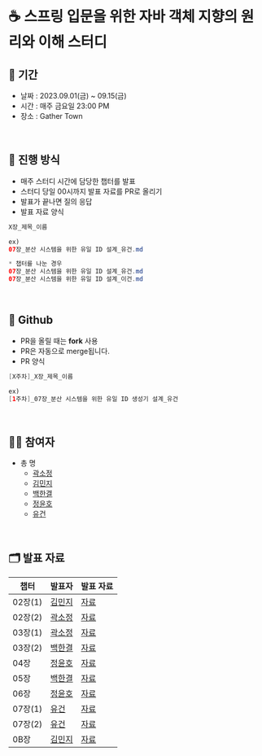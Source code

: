 # ☕️ 스프링 입문을 위한 자바 객체 지향의 원리와 이해 스터디

## 📅 기간
- 날짜 : 2023.09.01(금) ~ 09.15(금)
- 시간 : 매주 금요일 23:00 PM
- 장소 : Gather Town

<br>

## 📜 진행 방식

- 매주 스터디 시간에 담당한 챕터를 발표
- 스터디 당일 00시까지 발표 자료를 PR로 올리기 
- 발표가 끝나면 질의 응답
- 발표 자료 양식
```java
X장_제목_이름

ex)
07장_분산 시스템을 위한 유일 ID 설계_유건.md

* 챕터를 나눈 경우
07장_분산 시스템을 위한 유일 ID 설계_유건.md
07장_분산 시스템을 위한 유일 ID 설계_이건.md
```

<br>

## 🐙 Github

- PR을 올릴 때는 **fork** 사용
- PR은 자동으로 merge됩니다.
- PR 양식
```java
[X주차]_X장_제목_이름

ex)
[1주차]_07장_분산 시스템을 위한 유일 ID 생성기 설계_유건
```


<br>

## 🙋🏻 참여자

- 총 명
  - [곽소정](https://github.com/ssojungg)
  - [김민지](https://github.com/alswl020208)
  - [백한결](https://github.com/baekhangyeol)
  - [정윤호](https://github.com/yunhobb)
  - [유건](https://github.com/youKeon)

<br>

## 🗂️ 발표 자료

| 챕터     | 발표자                                                                       | 발표 자료 |
|--------|---------------------------------------------------------------------------|-------|
| 02장(1) | [김민지](https://github.com/alswl020208) | [자료](https://github.com/Dev-Books-Master-Study/java-oop-for-spring/blob/main/1%EC%A3%BC%EC%B0%A8/02%EC%9E%A5/02%EC%9E%A5_%EC%9E%90%EB%B0%94%EC%99%80%20%EC%A0%88%EC%B0%A8%EC%A0%81%EA%B5%AC%EC%A1%B0%EC%A0%81%20%ED%94%84%EB%A1%9C%EA%B7%B8%EB%9E%98%EB%B0%8D_%EA%B9%80%EB%AF%BC%EC%A7%80.md)
| 02장(2) | [곽소정](https://github.com/ssojungg) | [자료](https://github.com/Dev-Books-Master-Study/java-oop-for-spring/blob/main/1%EC%A3%BC%EC%B0%A8/02%EC%9E%A5/02%EC%9E%A5_%EC%9E%90%EB%B0%94%EC%99%80%20%EC%A0%88%EC%B0%A8%EC%A0%81%20%EA%B5%AC%EC%A1%B0%EC%A0%81%20%ED%94%84%EB%A1%9C%EA%B7%B8%EB%9E%98%EB%B0%8D_%EA%B3%BD%EC%86%8C%EC%A0%95.md)
| 03장(1) | [곽소정](https://github.com/ssojungg)                                      | [자료](https://github.com/Dev-Books-Master-Study/java-oop-for-spring/blob/main/1%EC%A3%BC%EC%B0%A8/03%EC%9E%A5/03%EC%9E%A5_%EC%9E%90%EB%B0%94%EC%99%80%20%EA%B0%9D%EC%B2%B4%20%EC%A7%80%ED%96%A5_%EA%B3%BD%EC%86%8C%EC%A0%95.md)
| 03장(2) | [백한결](https://github.com/baekhangyeol)                                      | [자료](https://github.com/Dev-Books-Master-Study/java-oop-for-spring/blob/main/1%EC%A3%BC%EC%B0%A8/03%EC%9E%A5/03%EC%9E%A5_%EC%9E%90%EB%B0%94%20%ED%82%A4%EC%9B%8C%EB%93%9C%EC%99%80%20OOP%204%20%EB%8C%80%20%ED%8A%B9%EC%84%B1_%EB%B0%B1%ED%95%9C%EA%B2%B0.md)
| 04장    | [정윤호](https://github.com/yunhobb)                                          | [자료](https://github.com/Dev-Books-Master-Study/java-oop-for-spring/blob/main/1%EC%A3%BC%EC%B0%A8/04%EC%9E%A5/04%EC%9E%A5_%EC%9E%90%EB%B0%94%EA%B0%80%20%ED%99%95%EC%9E%A5%ED%95%9C%20%EA%B0%9D%EC%B2%B4%20%EC%A7%80%ED%96%A5_%EC%9C%A4%ED%98%B8.md)
| 05장    | [백한결](https://github.com/baekhangyeol)                                          | [자료](https://github.com/Dev-Books-Master-Study/java-oop-for-spring/blob/main/2%EC%A3%BC%EC%B0%A8/05%EC%9E%A5/05%EC%9E%A5_%EA%B0%9D%EC%B2%B4%EC%A7%80%ED%96%A5%EC%84%A4%EA%B3%845%EC%9B%90%EC%B9%99_%EB%B0%B1%ED%95%9C%EA%B2%B0.md)
| 06장    | [정윤호](https://github.com/yunhobb)                                          | [자료](https://github.com/Dev-Books-Master-Study/java-oop-for-spring/blob/main/2%EC%A3%BC%EC%B0%A8/06%EC%9E%A5/06%EC%9E%A5_%EC%8A%A4%ED%94%84%EB%A7%81%EC%9D%B4%20%EC%82%AC%EB%9E%91%ED%95%9C%20%EB%94%94%EC%9E%90%EC%9D%B8%20%ED%8C%A8%ED%84%B4_%EC%9C%A4%ED%98%B8.md)
| 07장(1) | [유건](https://github.com/youKeon)                                          | [자료](https://github.com/Dev-Books-Master-Study/java-oop-for-spring/blob/main/2%EC%A3%BC%EC%B0%A8/07%EC%9E%A5/07%EC%9E%A5_%EC%8A%A4%ED%94%84%EB%A7%81%20%EC%82%BC%EA%B0%81%ED%98%95%EA%B3%BC%20%EC%84%A4%EC%A0%95%20%EC%A0%95%EB%B3%B4_%EC%9C%A0%EA%B1%B4.md)
| 07장(2) | [유건](https://github.com/youKeon)                                          | [자료](https://github.com/Dev-Books-Master-Study/java-oop-for-spring/blob/main/2%EC%A3%BC%EC%B0%A8/07%EC%9E%A5/07%EC%9E%A5_%EC%8A%A4%ED%94%84%EB%A7%81%20%EC%82%BC%EA%B0%81%ED%98%95%EA%B3%BC%20%EC%84%A4%EC%A0%95%20%EC%A0%95%EB%B3%B4_%EC%9C%A0%EA%B1%B4.md)
| 0B장    | [김민지](https://github.com/alswl020208)                                          | [자료](https://github.com/Dev-Books-Master-Study/java-oop-for-spring/blob/main/2%EC%A3%BC%EC%B0%A8/B%EC%9E%A5/B%EC%9E%A5_%EC%9E%90%EB%B0%94%208%20%EB%9E%8C%EB%8B%A4%EC%99%80%20%EC%9D%B8%ED%84%B0%ED%8E%98%EC%9D%B4%EC%8A%A4%20%EC%8A%A4%ED%8E%99%EB%B3%80%ED%99%94_%EA%B9%80%EB%AF%BC%EC%A7%80.md)
